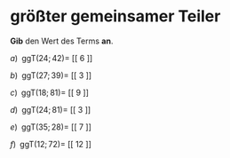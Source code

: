 <!--
version:  0.0.1

language: de

@style
main > *:not(:last-child) {
  margin-bottom: 3rem;
}

input {
    text-align: center;
}

.flex-container {
    display: flex;
    flex-wrap: wrap;
    align-items: stretch;
    gap: 20px;
}

.flex-child {
    flex: 1;
    min-width: 350px;
    margin-right: 20px;
}

@media (max-width: 400px) {
    .flex-child {
        flex: 100%;
        margin-right: 0;
    }
}
@end

formula: \carry   \textcolor{red}{\scriptsize #1}
formula: \digit   \rlap{\carry{#1}}\phantom{#2}#2
formula: \permil  \text{‰}

import: https://raw.githubusercontent.com/LiaTemplates/Tikz-Jax/main/README.md

script: https://cdn.jsdelivr.net/gh/LiaTemplates/Tikz-Jax@main/dist/index.js


tags: ggT, sehr leicht, sehr niedrig, Angeben

comment: Gib den größten gemeinsamen Teiler an.

author: Martin Lommatzsch

-->




# größter gemeinsamer Teiler


**Gib** den Wert des Terms **an**.




<section class="flex-container">

<div class="flex-child">

$a)\;\; \text{ggT}(24;42) =$ [[  6  ]]

</div>

<div class="flex-child">

$b)\;\; \text{ggT}(27;39) =$ [[  3  ]]

</div>

<div class="flex-child">

$c)\;\; \text{ggT}(18;81) =$ [[  9  ]]

</div>

<div class="flex-child">

$d)\;\; \text{ggT}(24;81) =$ [[  3  ]]

</div>

<div class="flex-child">

$e)\;\; \text{ggT}(35;28) =$ [[  7  ]]

</div>

<div class="flex-child">

$f)\;\; \text{ggT}(12;72) =$ [[ 12  ]]

</div>

</section>